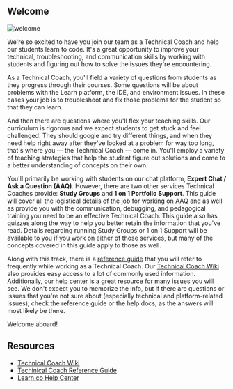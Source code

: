 ## Welcome

![welcome](http://i.giphy.com/dzaUX7CAG0Ihi.gif "welcome")

We're so excited to have you join our team as a Technical Coach and help our students learn to code. It's a great opportunity to improve your technical, troubleshooting, and communication skills by working with students and figuring out how to solve the issues they're encountering.  

As a Technical Coach, you'll field a variety of questions from students as they progress through their courses. Some questions will be about problems with the Learn platform, the IDE, and environment issues. In these cases your job is to troubleshoot and fix those problems for the student so that they can learn. 

And then there are questions where you'll flex your teaching skills. Our curriculum is rigorous and we expect students to get stuck and feel challenged. They should google and try different things, and when they need help right away after they've looked at a problem for way too long, that's where you — the Technical Coach — come in. You'll employ a variety of teaching strategies that help the student figure out solutions and come to a better understanding of concepts on their own.

You'll primarily be working with students on our chat platform, **Expert Chat / Ask a Question (AAQ)**. However, there are two other services Technical Coaches provide: **Study Groups** and **1 on 1 Portfolio Support**. This guide will cover all the logistical details of the job for working on AAQ and as well as provide you with the communication, debugging, and pedagogical training you need to be an effective Technical Coach. This guide also has quizzes along the way to help you better retain the information that you've read. Details regarding running Study Groups or 1 on 1 Support will be available to you if you work on either of those services, but many of the concepts covered in this guide apply to those as well. 

Along with this track, there is a [reference guide](https://github.com/flatiron-labs/technical-coach-resources) that you will refer to frequently while working as a Technical Coach. Our [Technical Coach Wiki](https://tc-wiki.com/) also provides easy access to a lot of commonly used information. Additionally, our [help center](http://help.learn.co/) is a great resource for many issues you will see. We don't expect you to memorize the info, but if there are questions or issues that you're not sure about (especially technical and platform-related issues), check the reference guide or the help docs, as the answers will most likely be there.

Welcome aboard!

## Resources

* [Technical Coach Wiki](https://tc-wiki.com/)
* [Techinical Coach Reference Guide](https://github.com/flatiron-labs/technical-coach-resources) 
* [Learn.co Help Center](http://help.learn.co/)

